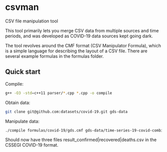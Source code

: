 # csvman
CSV file manipulation tool

This tool primarily lets you merge CSV data from multiple sources and time periods, and was developed as COVID-19 data sources kept going dark.

The tool revolves around the CMF format (CSV Manipulator Formula), which is a simple language for describing the layout of a CSV file. There are several example formulas in the formulas folder.

## Quick start

Compile:

```Bash
g++ -O3 -std=c++11 parser/*.cpp *.cpp -o compile
```

Obtain data:

```Bash
git clone git@github.com:datasets/covid-19.git gds-data
```

Manipulate data:

```Bash
./compile formulas/covid-19/gds.cmf gds-data/time-series-19-covid-combined.csv -f formulas/covid-19/cssegi.cmf result.csv
```

Should now have three files result_confirmed|recovered|deaths.csv in the CSSEGI COVID-19 format.
